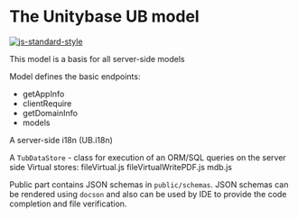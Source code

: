 ﻿# The Unitybase UB model

[![js-standard-style](https://cdn.rawgit.com/feross/standard/master/badge.svg)](https://github.com/feross/standard)

This model is a basis for all server-side models


Model defines the basic endpoints:
 - getAppInfo
 - clientRequire
 - getDomainInfo 
 - models

A server-side i18n (UB.i18n)

A `TubDataStore` - class for execution of an ORM/SQL queries on the server side
Virtual stores: fileVirtual.js fileVirtualWritePDF.js mdb.js 

Public part contains JSON schemas in `public/schemas`.
JSON schemas can be rendered using `docson` and also can be used by IDE
to provide the code completion and file verification.



